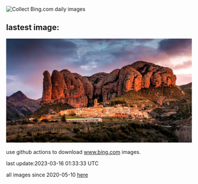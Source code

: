 ![Collect Bing.com daily images](https://github.com/counter2015/bing-daily-images/workflows/Collect%20Bing.com%20daily%20images/badge.svg)
## lastest image:
![](images/AgueroSpain.jpg)

use github actions to download www.bing.com images.

last update:2023-03-16 01:33:33 UTC

all images since 2020-05-10 [here](https://github.com/counter2015/bing-daily-images/tree/master/images) 
